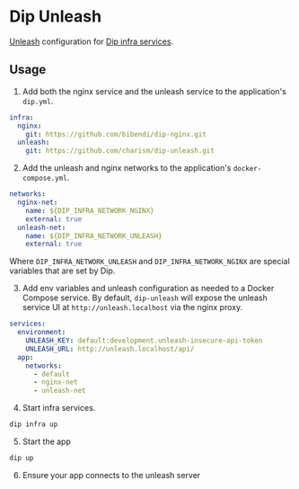 # Dip Unleash

[Unleash](https://hub.docker.com/r/unleashorg/unleash-server) configuration for [Dip infra services](https://github.com/bibendi/dip).

## Usage

1. Add both the nginx service and the unleash service to the application's `dip.yml`.

```yaml
infra:
  nginx:
    git: https://github.com/bibendi/dip-nginx.git
  unleash:
    git: https://github.com/charism/dip-unleash.git
```

2. Add the unleash and nginx networks to the application's `docker-compose.yml`.

```yaml
networks:
  nginx-net:
    name: ${DIP_INFRA_NETWORK_NGINX}
    external: true
  unleash-net:
    name: ${DIP_INFRA_NETWORK_UNLEASH}
    external: true
```

Where `DIP_INFRA_NETWORK_UNLEASH` and `DIP_INFRA_NETWORK_NGINX` are special variables that are set by Dip.

3. Add env variables and unleash configuration as needed to a Docker Compose service. By default, `dip-unleash` will expose the unleash service UI at `http://unleash.localhost` via the nginx proxy. 

```yaml
services:
  environment:
    UNLEASH_KEY: default:development.unleash-insecure-api-token
    UNLEASH_URL: http://unleash.localhost/api/
  app:
    networks:
      - default
      - nginx-net
      - unleash-net
```

4. Start infra services.

```sh
dip infra up
```

5. Start the app

```sh
dip up
```

6. Ensure your app connects to the unleash server
